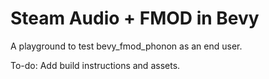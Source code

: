 # Steam Audio + FMOD in Bevy

A playground to test bevy_fmod_phonon as an end user.

To-do: Add build instructions and assets.